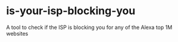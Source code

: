 # is-your-isp-blocking-you
A tool to check if the ISP is blocking you for any of the Alexa top 1M websites

